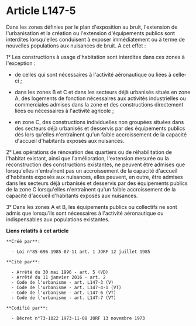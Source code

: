 # Article L147-5

Dans les zones définies par le plan d'exposition au bruit, l'extension de l'urbanisation et la création ou l'extension
d'équipements publics sont interdites lorsqu'elles conduisent à exposer immédiatement ou à terme de nouvelles populations aux
nuisances de bruit. A cet effet :

1° Les constructions à usage d'habitation sont interdites dans ces zones à l'exception :

- de celles qui sont nécessaires à l'activité aéronautique ou liées à celle-ci ;

- dans les zones B et C et dans les secteurs déjà urbanisés situés en zone A, des logements de fonction nécessaires aux
activités industrielles ou commerciales admises dans la zone et des constructions directement liées ou nécessaires à
l'activité agricole ;

- en zone C, des constructions individuelles non groupées situées dans des secteurs déjà urbanisés et desservis par des
équipements publics dès lors qu'elles n'entraînent qu'un faible accroissement de la capacité d'accueil d'habitants exposés
aux nuisances.

2° Les opérations de rénovation des quartiers ou de réhabilitation de l'habitat existant, ainsi que l'amélioration,
l'extension mesurée ou la reconstruction des constructions existantes, ne peuvent être admises que lorsqu'elles n'entraînent
pas un accroissement de la capacité d'accueil d'habitants exposés aux nuisances, elles peuvent, en outre, être admises dans
les secteurs déjà urbanisés et desservis par des équipements publics de la zone C lorsqu'elles n'entraînent qu'un faible
accroissement de la capacité d'accueil d'habitants exposés aux nuisances.

3° Dans les zones A et B, les équipements publics ou collectifs ne sont admis que lorsqu'ils sont nécessaires à l'activité
aéronautique ou indispensables aux populations existantes.

**Liens relatifs à cet article**

	**Créé par**:

	  - Loi n°85-696 1985-07-11 art. 1 JORF 12 juillet 1985

	**Cité par**:

	  - Arrêté du 30 mai 1996 - art. 5 (VD)
	  - Arrêté du 11 janvier 2016 - art. 2
	  - Code de l'urbanisme - art. L147-3 (V)
	  - Code de l'urbanisme - art. L147-4-1 (VT)
	  - Code de l'urbanisme - art. L147-6 (VT)
	  - Code de l'urbanisme - art. L147-7 (VT)

	**Codifié par**:

	  - Décret n°73-1022 1973-11-08 JORF 13 novembre 1973
